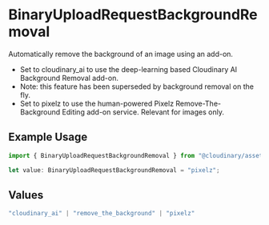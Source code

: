 # BinaryUploadRequestBackgroundRemoval

Automatically remove the background of an image using an add-on.
- Set to cloudinary_ai to use the deep-learning based Cloudinary AI Background Removal add-on.
- Note: this feature has been superseded by background removal on the fly.
- Set to pixelz to use the human-powered Pixelz Remove-The-Background Editing add-on service.
Relevant for images only.


## Example Usage

```typescript
import { BinaryUploadRequestBackgroundRemoval } from "@cloudinary/assets/models/components";

let value: BinaryUploadRequestBackgroundRemoval = "pixelz";
```

## Values

```typescript
"cloudinary_ai" | "remove_the_background" | "pixelz"
```